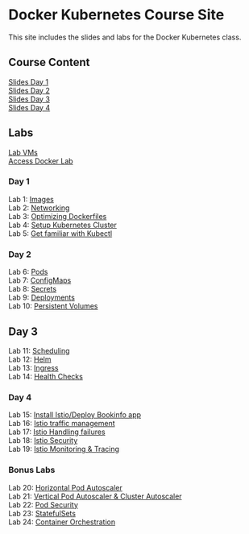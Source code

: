# Docker Kubernetes Course Site

This site includes the slides and labs for the Docker Kubernetes class.

## Course Content   
[Slides Day 1](https://www.dropbox.com/s/djlidf331ve6g4e/Kube-Admin-day1.pdf?dl=0)   
[Slides Day 2](https://www.dropbox.com/s/gcisl1ythxfyaka/Kube-Admin-day2.pdf?dl=0)   
[Slides Day 3](https://www.dropbox.com/s/5u55q3p8lp0henj/Kube-Admin-day3.pdf?dl=0)   
[Slides Day 4](https://www.dropbox.com/s/cqeyh7atqhb21ep/Kube-Admin-day4.pdf?dl=0)   

## Labs
[Lab VMs](https://docs.google.com/spreadsheets/d/17b51WzMkkax5ERipfQwA3iYXX4GO-TuGc75Ft5nipFk/edit?usp=sharing)   
[Access Docker Lab](labs/access_docker/)   

### Day 1 
Lab 1: [Images](labs/images/)   
Lab 2: [Networking](labs/networking/)   
Lab 3: [Optimizing Dockerfiles](labs/adv-dockerfile/)    
Lab 4: [Setup Kubernetes Cluster](https://gist.github.com/jruels/5d2ae0b0251c9deabd9d2cf0a148d0e5)   
Lab 5: [Get familiar with Kubectl](labs/commands/)   

### Day 2  
Lab 6: [Pods](labs/pods/)   
Lab 7: [ConfigMaps](labs/configmap/)   
Lab 8: [Secrets](labs/secrets/)   
Lab 9: [Deployments](labs/deployments/)   
Lab 10: [Persistent Volumes](labs/persistent-storage/)   

## Day 3   
Lab 11: [Scheduling](labs/scheduling/)   
Lab 12: [Helm](labs/helm/)   
Lab 13: [Ingress](labs/ingress/)   
Lab 14: [Health Checks](labs/health-checks/)   

### Day 4   
Lab 15: [Install Istio/Deploy Bookinfo app](labs/istio)   
Lab 16: [Istio traffic management](https://jruels.github.io/docker-k8s-beyond/labs/istio/#dynamically-change-request-routing)   
Lab 17: [Istio Handling failures](https://jruels.github.io/docker-k8s-beyond/labs/istio/#fault-injection)   
Lab 18: [Istio Security](https://jruels.github.io/docker-k8s-beyond/labs/istio/#security)   
Lab 19: [Istio Monitoring & Tracing](https://jruels.github.io/docker-k8s-beyond/labs/istio/#monitoring)   

### Bonus Labs
Lab 20: [Horizontal Pod Autoscaler](labs/k8s-prometheus-hpa/)  
Lab 21: [Vertical Pod Autoscaler & Cluster Autoscaler](labs/k8s-vpa-ca/)   
Lab 22: [Pod Security](labs/psp/)   
Lab 23: [StatefulSets](labs/stateful/)   
Lab 24: [Container Orchestration](labs/init-containers/)   

